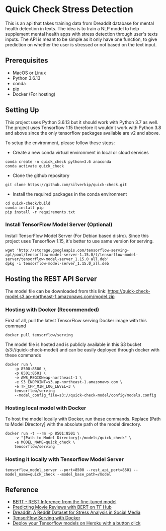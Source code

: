 # Quick Check Stress Detection 
This is an api that takes training data from Dreaddit database for mental health detection in texts. The idea is to train a NLP model to help supplement mental health apps with stress detection through user's texts inputs. The API is meant to be simple as it only have one function, to give prediction on whether the user is stressed or not based on the text input.

## Prerequisites
- MacOS or Linux
- Python 3.6.13
- conda 
- pip
- Docker (For hosting)

## Setting Up
This project uses Python 3.6.13 but it should work with Python 3.7 as well. The project uses Tensorflow 1.15 therefore it wouldn't work with Python 3.8 and above since the only tensorflow packages available are v2 and above.

To setup the environment, please follow these steps:

- Create a new conda virtual environment in local or cloud services
```
conda create -n quick_check python=3.6 anaconda
conda activate quick_check
```
- Clone the github repository
```
git clone https://github.com/silverkip/quick-check.git
```
- Install the required packages in the conda environment
```
cd quick-check/build
conda install pip
pip install -r requirements.txt
```
### Install TensorFlow Model Server (Optional)
Install TensorFlow Model Server (For Debian based distro). Since this project uses Tensorflow 1.15, it's better to use same version for serving.
```
wget 'http://storage.googleapis.com/tensorflow-serving-apt/pool/tensorflow-model-server-1.15.0/t/tensorflow-model-server/tensorflow-model-server_1.15.0_all.deb'
dpkg -i tensorflow-model-server_1.15.0_all.deb
```

## Hosting the REST API Server
The model file can be downloaded from this link: https://quick-check-model.s3.ap-northeast-1.amazonaws.com/model.zip

### Hosting with Docker (Recommended)
First of all, pull the latest TensorFlow serving Docker image with this command
```
docker pull tensorflow/serving
```
The model file is hosted and is publicly available in this S3 bucket (s3://quick-check-model) and can be easily deployed through docker with these commands
```
docker run \
    -p 8500:8500 \
    -p 8501:8501 \
    -e AWS_REGION=ap-northeast-1 \
    -e S3_ENDPOINT=s3.ap-northeast-1.amazonaws.com \
    -e TF_CPP_MIN_LOG_LEVEL=3 \
    tensorflow/serving
    --model_config_file=s3://quick-check-model/config/models.config
```
### Hosting local model with Docker
To host the model locally with Docker, run these commands. Replace [Path to Model Directory] with the absolute path of the model directory.
```
docker run -t --rm -p 8501:8501 \
    -v "[Path to Model Directory]:/models/quick_check" \
    -e MODEL_NAME=quick_check \
    tensorflow/serving
```
### Hosting it locally with Tensorflow Model Server
```
tensorflow_model_server --port=8500 --rest_api_port=8501 --model_name=quick_check --model_base_path=/model
```

## Reference
- [BERT - REST Inference from the fine-tuned model](https://medium.com/delvify/bert-rest-inference-from-the-fine-tuned-model-499997b32851)
- [Predicting Movie Reviews with BERT on TF Hub](https://colab.research.google.com/github/google-research/bert/blob/master/predicting_movie_reviews_with_bert_on_tf_hub.ipynb)
- [Dreaddit: A Reddit Dataset for Stress Analysis in Social Media](https://arxiv.org/abs/1911.00133)
- [TensorFlow Serving with Docker](https://www.tensorflow.org/tfx/serving/docker)
- [Deploy your Tensorflow models on Heroku with a button click](https://towardsdatascience.com/deploy-your-tensorflow-models-on-heroku-with-a-button-click-4fbb0252f870)

